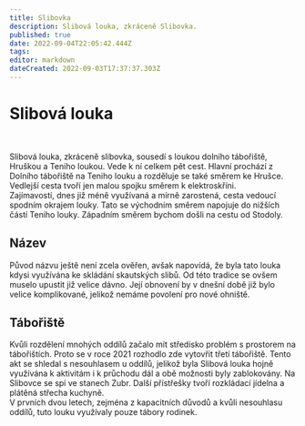 ```yaml
---
title: Slibovka
description: Slibová louka, zkráceně Slibovka.
published: true
date: 2022-09-04T22:05:42.444Z
tags: 
editor: markdown
dateCreated: 2022-09-03T17:37:37.303Z
---
```


# Slibová louka
<br>
<p>
Slibová louka, zkráceně slibovka, sousedí s loukou dolního tábořiště, Hruškou a Teniho loukou. Vede k ní celkem pět cest. Hlavní prochází z Dolního tábořiště na Teniho louku a rozděluje se také směrem ke Hrušce. Vedlejší cesta tvoří jen malou spojku směrem k elektroskříni. <br>
  Zajímavostí, dnes již méně využívaná a mírně zarostená, cesta vedoucí spodním okrajem louky. Tato se východním směrem napojuje do nižších částí Teniho louky. Západním směrem bychom došli na cestu od Stodoly. 
</p>
 <h2> Název </h2>
  <p>
    Původ názvu ještě není zcela ověřen, avšak napovídá, že byla tato louka kdysi využívána ke skládání skautských slibů. Od této tradice se ovšem muselo upustit již velice dávno. Její obnovení by v dnešní době již bylo velice komplikované, jelikož nemáme povolení pro nové ohniště.
  </p>
  
<h2>Tábořiště</h2>
<p>
  Kvůli rozdělení mnohých oddílů začalo mít středisko problém s prostorem na tábořištích. Proto se v roce 2021 rozhodlo zde vytovřit třetí tábořiště. Tento akt se shledal s nesouhlasem u oddílů, jelikož byla Slibová louka hojně využívána k aktivitám i k průchodu dál a obě možnosti byly zablokovány. Na Slibovce se spí ve stanech Zubr. Další přístřešky tvoří rozkládací jídelna a plátěná střecha kuchyně. <br>
  V prvních dvou letech, zejména z kapacitních důvodů a kvůli nesouhlasu oddílů, tuto louku využívaly pouze tábory rodinek.
 </p>